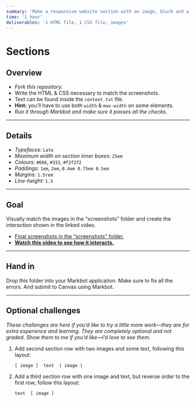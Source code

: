 ```yaml
---
summary: 'Make a responsive website section with an image, blurb and a button.'
time: '1 hour'
deliverables: '1 HTML file, 1 CSS file, images'
---
```


# Sections

## Overview

- *Fork this repository.*
- Write the HTML & CSS necessary to match the screenshots.
- Text can be found inside the `content.txt` file.
- **Hint:** you’ll have to use both `width` & `max-width` on some elements.
- *Run it through Markbot and make sure it passes all the checks.*

---

## Details

- *Typefaces:* `Lato`
- *Maximum width on section inner boxes:* `25em`
- *Colours:* `#666`, `#333`, `#f2f2f2`
- *Paddings:* `1em`, `2em`, `0.4em 0.75em 0.5em`
- *Margins:* `1.5rem`
- *Line-height:* `1.5`

---

## Goal

Visually match the images in the “screenshots” folder and create the interaction shown in the linked video.

- [Final screenshots in the “screenshots” folder.](screenshots)
- [**Watch this video to see how it interacts.**](https://youtu.be/bknkln5RHy8)

---

## Hand in

Drop this folder into your Markbot application. Make sure to fix all the errors. And submit to Canvas using Markbot.

---

## Optional challenges

*These challenges are here if you’d like to try a little more work—they are for extra experience and learning. They are completely optional and not graded. Show them to me if you’d like—I’d love to see them.*

1. Add second section row with two images and some text, following this layout:

    ```
    [ image ]  text  [ image ]
    ```

2. Add a third section row with one image and text, but reverse order to the first row; follow this layout:

    ```
    text  [ image ]
    ```
